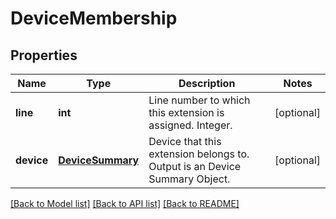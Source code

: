 # DeviceMembership

## Properties
Name | Type | Description | Notes
------------ | ------------- | ------------- | -------------
**line** | **int** | Line number to which this extension is assigned. Integer. | [optional] 
**device** | [**DeviceSummary**](DeviceSummary.md) | Device that this extension belongs to. Output is an Device Summary Object. | [optional] 

[[Back to Model list]](../README.md#documentation-for-models) [[Back to API list]](../README.md#documentation-for-api-endpoints) [[Back to README]](../README.md)


